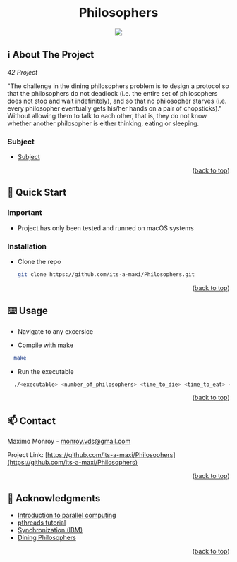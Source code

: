 <div id="top"></div>
<!--
*** Amazing README template from othneildrew
*** https://github.com/othneildrew/Best-README-Template
-->


<!-- PROJECT LOGO -->
<br />
<div align="center">
  <h1>Philosophers</h1>
  <img src="https://mymodernmet.com/wp/wp-content/uploads/2018/08/school-of-athens-raphael-2.jpg" />
</div>

<!-- ABOUT THE PROJECT -->
## ℹ️ About The Project

_42 Project_

"The challenge in the dining philosophers problem is to design a protocol so that the philosophers do not deadlock
(i.e. the entire set of philosophers does not stop and wait indefinitely), and so that no philosopher starves
(i.e. every philosopher eventually gets his/her hands on a pair of chopsticks)." Without allowing them to talk
to each other, that is, they do not know whether another philosopher is either thinking, eating or sleeping.

### Subject

* [Subject](https://cdn.intra.42.fr/pdf/pdf/26600/en.subject.pdf)

<p align="right">(<a href="#top">back to top</a>)</p>



<!-- GETTING STARTED -->
## 🏃 Quick Start

### Important

* Project has only been tested and runned on macOS systems

### Installation

* Clone the repo
  ```sh
  git clone https://github.com/its-a-maxi/Philosophers.git
  ```
  
<p align="right">(<a href="#top">back to top</a>)</p>


<!-- USAGE EXAMPLES -->
## ⌨️ Usage

* Navigate to any excersice

* Compile with make
```sh
  make 
```

* Run the executable
```sh
  ./<executable> <number_of_philosophers> <time_to_die> <time_to_eat> <time_to_sleep> <[number_of_times_each_philosopher_must_eat]>
```

<p align="right">(<a href="#top">back to top</a>)</p>


<!-- CONTACT -->
## 📫 Contact

Maximo Monroy - monroy.vds@gmail.com

Project Link: [https://github.com/its-a-maxi/Philosophers](https://github.com/its-a-maxi/Philosophers)

<p align="right">(<a href="#top">back to top</a>)</p>



<!-- ACKNOWLEDGMENTS -->
## 🥇 Acknowledgments

* [Introduction to parallel computing](https://hpc.llnl.gov/training/tutorials/introduction-parallel-computing-tutorial)
*	[pthreads tutorial](https://computing.llnl.gov/tutorials/pthreads/)
* [Synchronization (IBM)](https://www.ibm.com/support/knowledgecenter/ssw_aix_71/generalprogramming/synch_overbmort.html)
* [Dining Philosophers](http://web.eecs.utk.edu/~mbeck/classes/cs560/560/notes/Dphil/lecture.html)

<p align="right">(<a href="#top">back to top</a>)</p>
